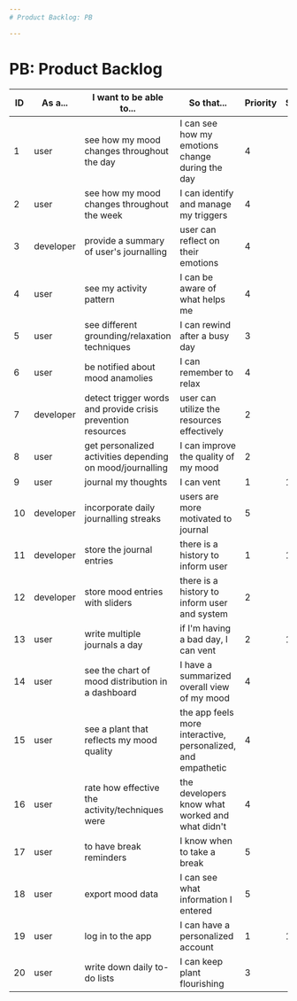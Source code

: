 ```yaml
---
# Product Backlog: PB

---
```


# PB: Product Backlog

| ID | As a...   | I want to be able to...                                     |So that...                                                  |Priority|Sprint|Status   |
| -- | --------- | ----------------------------------------------------------- | ---------------------------------------------------------- |--------|------|---------|
| 1  | user      | see how my mood changes throughout the day                  |I can see how my emotions change during the day             |   4    |      | To do   |
| 2  | user      | see how my mood changes throughout the week                 |I can identify and manage my triggers                       |   4    |      | To do   |
| 3  | developer | provide a summary of user's journalling                     |user can reflect on their emotions                          |   4    |      | To do   |
| 4  | user      | see my activity pattern                                     |I can be aware of what helps me                             |   4    |      | To do   |
| 5  | user      | see different grounding/relaxation techniques               |I can rewind after a busy day                               |   3    |      | To do   |
| 6  | user      | be notified about mood anamolies                            |I can remember to relax                                     |   4    |      | To do   |
| 7  | developer | detect trigger words and provide crisis prevention resources|user can utilize the resources effectively                  |   2    |      | To do   |
| 8  | user      | get personalized activities depending on mood/journalling   |I can improve the quality of my mood                        |   2    |      | To do   |
| 9  | user      | journal my thoughts                                         |I can vent                                                  |   1    |   1  | To do   |
| 10 | developer | incorporate daily journalling streaks                       |users are more motivated to journal                         |   5    |      | To do   |
| 11 | developer | store the journal entries                                   |there is a history to inform user                           |   1    |   1  | To do   |
| 12 | developer | store mood entries with sliders                             |there is a history to inform user and system                |   2    |      | To do   |
| 13 | user      | write multiple journals a day                               |if I'm having a bad day, I can vent                         |   2    |   1  | To do   |
| 14 | user      | see the chart of mood distribution in a dashboard           |I have a summarized overall view of my mood                 |   4    |      | To do   |
| 15 | user      | see a plant that reflects my mood quality                   |the app feels more interactive, personalized, and empathetic|   4    |      | To do   |
| 16 | user      | rate how effective the activity/techniques were             |the developers know what worked and what didn't             |   4    |      | To do   |
| 17 | user      | to have break reminders                                     |I know when to take a break                                 |   5    |      | To do   |
| 18 | user      | export mood data                                            |I can see what information I entered                        |   5    |      | To do   |
| 19 | user      | log in to the app                                           |I can have a personalized account                           |   1    |   1  | To do   |
| 20 | user      | write down daily to-do lists                                |I can keep plant flourishing                                |   3    |      | To do   |
